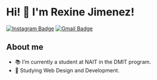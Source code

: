 # Hi! 👋  I'm Rexine Jimenez!

[![Instagram Badge](https://img.shields.io/badge/-@__rexinejimenez-red?style=flat&logo=instagram&logoColor=white&link=https://instagram.com/rexinejimenez/)](https://instagram.com/_rexinejimenez)
[![Gmail Badge](https://img.shields.io/badge/-rexine28-c14438?style=flat&logo=Gmail&logoColor=white&link=mailto:rexine28@gmail.com)](mailto:rexine28@gmail.com)

## About me
- 📚 I’m currently a student at NAIT in the DMIT program.
- 🌱 Studying Web Design and Development.


<!---
rexinej/rexinej is a ✨ special ✨ repository because its `README.md` (this file) appears on your GitHub profile.
You can click the Preview link to take a look at your changes.
--->
